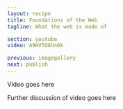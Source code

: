 ```yaml
---
layout: recipe
title: Foundations of the Web
tagline: What the web is made of

section: youtube
video: A9HV5O8Un6k

previous: imagegallery
next: publish
---
```


Video goes here

Further discussion of video goes here

